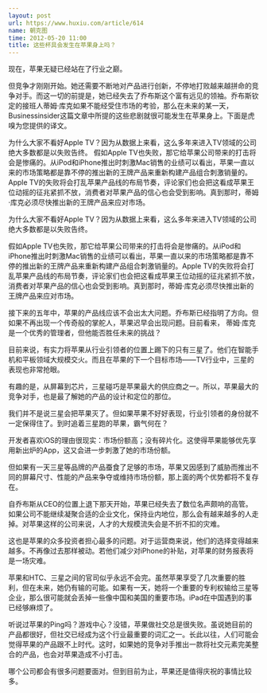 ```yaml
---
layout: post
url: https://www.huxiu.com/article/614
name: 朝克图
time: 2012-05-20 11:00
title: 这些杯具会发生在苹果身上吗？
---
```

现在，苹果无疑已经站在了行业之巅。

但竞争才刚刚开始。她还需要不断地对产品进行创新，不停地打败越来越拼命的竞争对手。而这一切的前提是，她已经失去了乔布斯这个富有远见的领袖。乔布斯钦定的接班人蒂姆·库克如果不能经受住市场的考验，那么在未来的某一天，Businessinsider这篇文章中所提的这些悲剧就很可能发生在苹果身上。下面是虎嗅为您提供的译文。

为什么大家不看好Apple TV？因为从数据上来看，这么多年来进入TV领域的公司绝大多数都是以失败告终。 假如Apple TV也失败，那它给苹果公司带来的打击将会是惨痛的。从iPod和iPhone推出时刺激Mac销售的业绩可以看出，苹果一直以来的市场策略都是靠不停的推出新的王牌产品来重新构建产品组合刺激销量的。Apple TV的失败将会打乱苹果产品线的布局节奏，评论家们也会把这看成苹果王位动摇的征兆紧抓不放，消费者对苹果产品的信心也会受到影响。真到那时，蒂姆·库克必须尽快推出新的王牌产品来应对市场。

为什么大家不看好Apple TV？因为从数据上来看，这么多年来进入TV领域的公司绝大多数都是以失败告终。

假如Apple TV也失败，那它给苹果公司带来的打击将会是惨痛的。从iPod和iPhone推出时刺激Mac销售的业绩可以看出，苹果一直以来的市场策略都是靠不停的推出新的王牌产品来重新构建产品组合刺激销量的。Apple TV的失败将会打乱苹果产品线的布局节奏，评论家们也会把这看成苹果王位动摇的征兆紧抓不放，消费者对苹果产品的信心也会受到影响。真到那时，蒂姆·库克必须尽快推出新的王牌产品来应对市场。

接下来的五年中，苹果的产品线应该不会出太大问题。乔布斯已经指明了方向。但如果不再出现一个传奇般的掌舵人，苹果迟早会出现问题。目前看来， 蒂姆·库克是一个优秀的管理者，但他能否胜任未来的挑战？

目前来说，有实力将苹果从行业引领者的位置上踢下的只有三星了。他们在智能手机和平板领域大规模交火。而且在苹果的下一个目标市场——TV行业中，三星的表现也非常抢眼。

有趣的是，从屏幕到芯片，三星碰巧是苹果最大的供应商之一。所以，苹果最大的竞争对手，也是最了解她的产品的设计和定位的那位。

我们并不是说三星会把苹果灭了。但如果苹果不好好表现，行业引领者的身份就不一定保得住了。到时追着三星跑的苹果，霸气何在？

开发者喜欢iOS的理由很现实：市场份额高；没有碎片化。这使得苹果能够优先享用新出炉的App，这又会进一步刺激了她的市场份额。

但如果有一天三星等品牌的产品蚕食了足够的市场，苹果又因感到了威胁而推出不同的屏幕尺寸、性能的产品来争夺或维持市场份额，那上面的两个优势都将不复存在。

自乔布斯从CEO的位置上退下那天开始，苹果已经失去了数位名声颇响的高管。如果公司不能继续凝聚合适的企业文化，保持业内地位，那么会有越来越多的人走掉。对苹果这样的公司来说，人才的大规模流失会是不折不扣的灾难。

这也是苹果的众多投资者担心最多的问题。对于运营商来说，他们的选择变得越来越多。不再像过去那样被动。若他们减少对iPhone的补贴，对苹果的财务报表将是一场灾难。

苹果和HTC、三星之间的官司似乎永远不会完。虽然苹果享受了几次重要的胜利，但在未来，她仍有输的可能。如果有一天，她将一个重要的专利权输给三星等企业，那么很可能就会丢掉一些像中国和美国的重要市场。iPad在中国遇到的事已经够麻烦了。

听说过苹果的Ping吗？游戏中心？没错，苹果做社交总是很失败。虽说她目前的产品都很好，但社交已经成为这个行业最重要的词汇之一。长此以往，人们可能会觉得苹果的产品跟不上时代。这时，如果她的竞争对手推出一款将社交元素完美整合的产品，也会对苹果造成不小打击。

哪个公司都会有很多问题要面对。但到目前为止，苹果还是值得庆祝的事情比较多。

